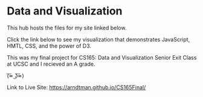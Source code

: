 # Data and Visualization

This hub hosts the files for my site linked below.

Click the link below to see my visualization that demonstrates JavaScript, HMTL, CSS, and the power of D3. 

This was my final project for CS165: Data and Visualization Senior Exit Class at UCSC and I recieved an A grade. 

(͠≖ ͜ʖ͠≖)
 
 Link to Live Site: https://arndtman.github.io/CS165Final/
